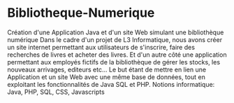 # Bibliotheque-Numerique
Création d'une Application Java et d'un site Web simulant une bibliothèque numérique
Dans le cadre d'un projet de L3 Informatique, nous avons créer un site internet permettant aux utilisateurs de s'inscrire, faire des recherches de livres et acheter des livres. Et d'un autre côté une application permettant aux employés fictifs de la bibliothèque de gérer les stocks, les nouveaux arrivages, editeurs etc...
Le but étant de mettre en lien une Application et un site Web avec une même base de données, tout en exploitant les fonctionnalités de Java SQL et PHP.
Notions informatique: Java, PHP, SQL, CSS, Javascripts
